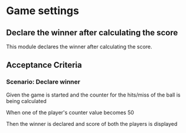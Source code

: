 # Game settings

## Declare the winner after calculating the score

This module declares the winner after calculating the score.

## Acceptance Criteria

### Scenario: Declare winner

  Given the game is started and the counter for the hits/miss of the ball is being calculated

  When one of the player's counter value becomes 50

  Then the winner is declared and score of both the players is displayed
